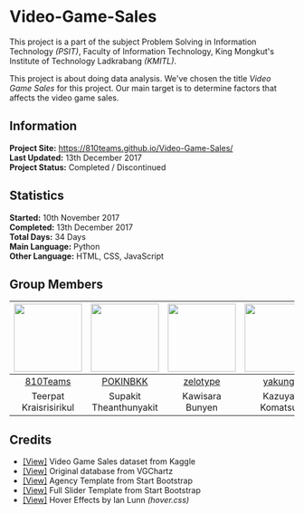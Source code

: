 # Video-Game-Sales
This project is a part of the subject Problem Solving in Information Technology *(PSIT)*, Faculty of Information Technology, King Mongkut's Institute of Technology Ladkrabang *(KMITL)*.

This project is about doing data analysis. We've chosen the title *Video Game Sales* for this project. Our main target is to determine factors that affects the video game sales.

## Information

**Project Site:** https://810teams.github.io/Video-Game-Sales/  
**Last Updated:** 13th December 2017  
**Project Status:** Completed / Discontinued

## Statistics

**Started:** 10th November 2017  
**Completed:** 13th December 2017  
**Total Days:** 34 Days  
**Main Language:** Python  
**Other Language:** HTML, CSS, JavaScript

## Group Members

|<img src="https://avatars0.githubusercontent.com/u/26340809?s=400&u=7297bdffc0500060bece024fe4785493fc62e2c2&v=4" width="120px" height="120px">|<img src="https://avatars2.githubusercontent.com/u/26917382?s=400&v=4" width="120px" height="120px">|<img src="https://avatars1.githubusercontent.com/u/32617105?s=460&v=4" width="120px" height="120px">|<img src="https://avatars2.githubusercontent.com/u/32835083?s=460&v=4" width="120px" height="120px">|<img src="https://avatars3.githubusercontent.com/u/32858339?s=460&v=4" width="120px" height="120px">|<img src="https://avatars2.githubusercontent.com/u/32724812?s=460&v=4" width="120px" height="120px">|
|:-----:|:-----:|:-----:|:-----:|:-----:|:-----:|
|[810Teams](https://github.com/810Teams)|[POKINBKK](https://github.com/POKINBKK)|[zelotype](https://github.com/zelotype)|[yakung](https://github.com/yakung)|[Apisiya](https://github.com/Apisiya)|[Apisit60070114](https://github.com/Apisit60070114)|
|Teerpat Kraisrisirikul|Supakit Theanthunyakit|Kawisara Bunyen|Kazuya Komatsu|Apisiya Ngurnyam|Apisit Wetmaha|

## Credits
- [[View]](https://www.kaggle.com/gregorut/videogamesales) Video Game Sales dataset from Kaggle  
- [[View]](http://www.vgchartz.com) Original database from VGChartz  
- [[View]](https://startbootstrap.com/template-overviews/agency/) Agency Template from Start Bootstrap  
- [[View]](https://startbootstrap.com/template-overviews/full-slider/) Full Slider Template from Start Bootstrap  
- [[View]](http://ianlunn.github.io/Hover/) Hover Effects by Ian Lunn *(hover.css)*  
